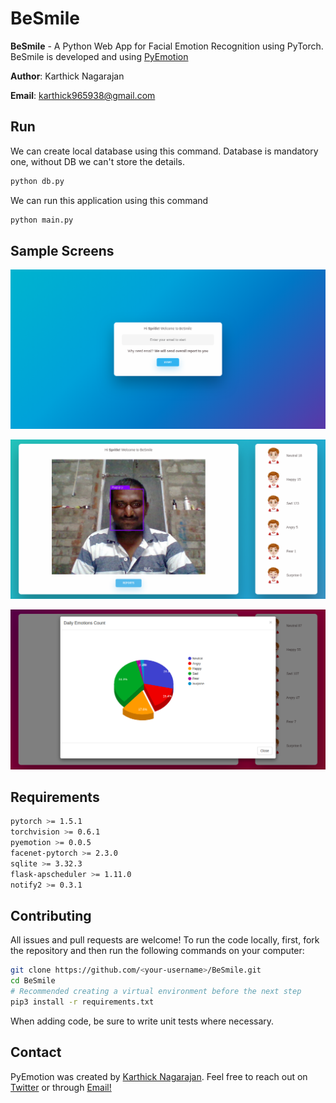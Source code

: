 # BeSmile

**BeSmile** - A Python Web App for Facial Emotion Recognition using PyTorch. BeSmile is developed and using [PyEmotion](https://github.com/karthick965938/PyEmotion)


**Author**: Karthick Nagarajan

**Email**: karthick965938@gmail.com

## Run
We can create local database using this command. Database is mandatory one, without DB we can't store the details.

```sh
python db.py
```
We can run this application using this command

```sh
python main.py
```

## Sample Screens


![Welcome Page](https://github.com/karthick965938/BeSmile/blob/master/assets/1.png)

![Main Page](https://github.com/karthick965938/BeSmile/blob/master/assets/2.png)

![Report Page](https://github.com/karthick965938/BeSmile/blob/master/assets/3.png)


## Requirements
```sh
pytorch >= 1.5.1
torchvision >= 0.6.1
pyemotion >= 0.0.5
facenet-pytorch >= 2.3.0
sqlite >= 3.32.3
flask-apscheduler >= 1.11.0
notify2 >= 0.3.1
```


## Contributing
All issues and pull requests are welcome! To run the code locally, first, fork the repository and then run the following commands on your computer:

```sh
git clone https://github.com/<your-username>/BeSmile.git
cd BeSmile
# Recommended creating a virtual environment before the next step
pip3 install -r requirements.txt
```
When adding code, be sure to write unit tests where necessary.

## Contact
PyEmotion was created by [Karthick Nagarajan](https://stackoverflow.com/users/6295641/karthick-nagarajan?tab=profile). Feel free to reach out on [Twitter](https://twitter.com/Karthick965938) or through [Email!](karthick965938@gmail.com)
